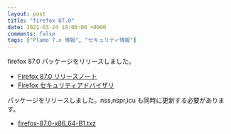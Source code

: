 ```yaml
---
layout: post
title: "firefox 87.0"
date: 2021-03-24 19:00:00 +0900
comments: false
tags: ["Plamo 7.x 情報", "セキュリティ情報"]
---
```

firefox 87.0 パッケージをリリースしました。

* [Firefox 87.0 リリースノート](https://www.mozilla.org/firefox/87.0/releasenotes/)
* [Firefox セキュリティアドバイザリ](https://www.mozilla.org/en-US/security/known-vulnerabilities/firefox/#firefox87.0)

パッケージをリリースしました。nss,nspr,icu も同時に更新する必要があります。

* [firefox-87.0-x86_64-B1.txz](https://repository.plamolinux.org/pub/linux/Plamo/Plamo-7.x/x86_64/plamo/07_multimedia/firefox-87.0-x86_64-B1.txz)
<!--
* [nss-3.58-x86_64-B1.txz](https://repository.plamolinux.org/pub/linux/Plamo/Plamo-7.x/x86_64/plamo/03_libs/nss-3.58-x86_64-B1.txz)
* [nspr-4.29-x86_64-B1.txz](https://repository.plamolinux.org/pub/linux/Plamo/Plamo-7.x/x86_64/plamo/03_libs/nspr-4.29-x86_64-B1.txz)
* [icu-67.1-x86_64-B1.txz](https://repository.plamolinux.org/pub/linux/Plamo/Plamo-7.x/x86_64/plamo/03_libs/icu-67.1-x86_64-B1.txz)
-->
